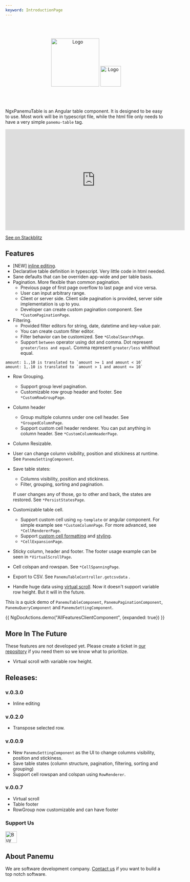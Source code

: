 ```yaml
---
keyword: IntroductionPage
---
```

<br>
<br>
<br>
<div align="center" class="flex flex-col">
    <img src="assets/ngx-panemu-table_logo.png" alt="Logo" style="height: 150px">
    <img src="assets/ngx-panemu-table_text.png" alt="Logo" style="height: 64px">
</div>

<br>
<br>
<br>

NgxPanemuTable is an Angular table component. It is designed to be easy to use. Most work will be in typescript file, while
the html file only needs to have a very simple `panemu-table` tag.


<iframe
  width="560px"
  height="315px"
  src="https://www.youtube.com/embed/Qs4VbpteiRk"
  title="NgxPanemuTable demo"
  frameborder="0"
  allow="accelerometer; autoplay; clipboard-write; encrypted-media; gyroscope; picture-in-picture; web-share"
  referrerpolicy="strict-origin-when-cross-origin"
  allowfullscreen>
</iframe>

[See on Stackblitz](https://stackblitz.com/edit/stackblitz-starters-krause?file=src%2Fmain.ts)

## Features

- [NEW] [inline editing](../usages/inline-editing).
- Declarative table definition in typescript. Very little code in html needed.
- Sane defaults that can be overriden app-wide and per table basis.
- Pagination. More flexible than common pagination.
    - Previous page of first page overflow to last page and vice versa.
    - User can input arbitrary range.
    - Client or server side. Client side pagination is provided, server side implementation is up to you.
    - Developer can create custom pagination component. See `*CustomPaginationPage`.
- Filtering.
    - Provided filter editors for string, date, datetime and key-value pair.
    - You can create custom filter editor.
    - Filter behavior can be customized. See `*GlobalSearchPage`.
    - Support `between` operator using dot and comma. Dot represent `greater/less and equal`. Comma represent `greater/less` whithout equal.

```
amount: 1.,10 is translated to `amount >= 1 and amount < 10`
amount: 1,.10 is translated to `amount > 1 and amount <= 10`
```

- Row Grouping.
   - Support group level pagination.
   - Customizable row group header and footer. See `*CustomRowGroupPage`.
- Column header
  - Group multiple columns under one cell header. See `*GroupedColumnPage`.
  - Support custom cell header renderer. You can put anything in column header. See `*CustomColumnHeaderPage`.
- Column Resizable.
- User can change column visibility, position and stickiness at runtime. See `PanemuSettingComponent`.
- Save table states:
  - Columns visibility, position and stickiness.
  - Filter, grouping, sorting and pagination.
  
  If user changes any of those, go to other and back, the states are restored. See `*PersistStatesPage`.
- Customizable table cell.
  - Support custom cell using `ng-template` or angular component. For simple example see `*CustomColumnPage`.
For more advanced, see `*CellRendererPage`.
  - Support [custom cell formatting](api/type-aliases/panemu/CellFormatter) and [styling](usages/dynamic-styling).
  - `*CellExpansionPage`. 
- Sticky column, header and footer. The footer usage example can be seen in `*VirtualScrollPage`.
- Cell colspan and rowspan. See `*CellSpanningPage`.
- Export to CSV. See `PanemuTableController.getcsvdata` .
- Handle huge data using [virtual scroll](usages/virtual-scroll). Now it doesn't support variable row height. But it will in the future.

This is a quick demo of `PanemuTableComponent`, `PanemuPaginationComponent`, `PanemuQueryComponent` and `PanemuSettingComponent`.

{{ NgDocActions.demo("AllFeaturesClientComponent", {expanded: true}) }}

## More In The Future

These features are not developed yet. Please create a ticket in [our repository](https://github.com/panemu/ngx-panemu-table) if you need them so we know what to prioritize.

- Virtual scroll with variable row height.

## Releases:

### v.0.3.0

* Inline editing

### v.0.2.0

* Transpose selected row.

### v.0.0.9

* New `PanemuSettingComponent` as the UI to change columns visibility, position and stickiness.
* Save table states (column structure, pagination, filtering, sorting and grouping)
* Support cell rowspan and colspan using `RowRenderer`.

### v.0.0.7

* Virtual scroll
* Table footer
* RowGroup now customizable and can have footer

### Support Us

<a href='https://ko-fi.com/s/60c660f1f0' target='_blank'><img height='36' style='border:0px;height:36px;' src='https://storage.ko-fi.com/cdn/kofi1.png?v=3' border='0' alt='Buy Me a Coffee at ko-fi.com' /></a>


## About Panemu

We are software development company. [Contact us](https://panemu.com) if you want to build a top notch software.